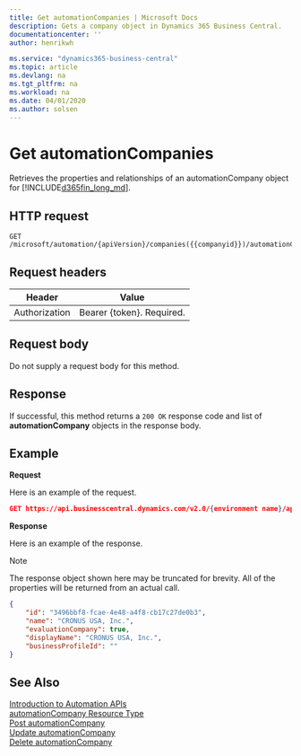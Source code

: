 ```yaml
---
title: Get automationCompanies | Microsoft Docs
description: Gets a company object in Dynamics 365 Business Central.
documentationcenter: ''
author: henrikwh

ms.service: "dynamics365-business-central"
ms.topic: article
ms.devlang: na
ms.tgt_pltfrm: na
ms.workload: na
ms.date: 04/01/2020
ms.author: solsen
---
```


# Get automationCompanies
Retrieves the properties and relationships of an automationCompany object for [!INCLUDE[d365fin_long_md](../developer/includes/d365fin_long_md.md)].

## HTTP request
```
GET /microsoft/automation/{apiVersion}/companies({{companyid}})/automationCompanies
```

## Request headers
|Header|Value|
|------|-----|
|Authorization  |Bearer {token}. Required. |

## Request body
Do not supply a request body for this method.

## Response
If successful, this method returns a ```200 OK``` response code and list of  **automationCompany** objects in the response body.

## Example

**Request**

Here is an example of the request.
```json
GET https://api.businesscentral.dynamics.com/v2.0/{environment name}/api/microsoft/automation/v1.0/companies({id})/automationCompanies
```

**Response**

Here is an example of the response. 

> [!NOTE]  
>   The response object shown here may be truncated for brevity. All of the properties will be returned from an actual call.

```json
{
    "id": "3496bbf8-fcae-4e48-a4f8-cb17c27de0b3",
    "name": "CRONUS USA, Inc.",
    "evaluationCompany": true,
    "displayName": "CRONUS USA, Inc.",
    "businessProfileId": ""
}
```
## See Also 
[Introduction to Automation APIs](itpro-introduction-to-automation-apis.md)  
[automationCompany Resource Type](dynamics-microsoft-automation-automationCompany.md)  
[Post automationCompany](dynamics-microsoft-automation-automationCompanies-post.md)  
[Update automationCompany](dynamics-microsoft-automation-automationCompanies-patch.md)  
[Delete automationCompany](dynamics-microsoft-automation-automationCompanies-delete.md)  